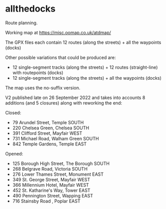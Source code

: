 # allthedocks

Route planning.

Working map at https://misc.oomap.co.uk/atdmap/

The GPX files each contain 12 routes (along the streets) + all the waypoints (docks)

Other possible variations that could be produced are:
* 12 single-segment tracks (along the streets) + 12 routes (straight-line) with routepoints (docks)
* 12 single-segment tracks (along the streets) + all the waypoints (docks)

The map uses the no-suffix version. 

V2 published late on 26 September 2022 and takes into accounts 8 additions (and 5 closures) along with reworking the end:

Closed: 
* 79	Arundel Street, Temple SOUTH
* 220	Chelsea Green, Chelsea SOUTH
* 391	Clifford Street, Mayfair WEST
* 731	Michael Road, Walham Green SOUTH
* 842	Temple Gardens, Temple EAST

Opened: 
* 125	Borough High Street, The Borough SOUTH
* 268 Belgrave Road, Victoria SOUTH
* 276 Lower Thames Street, Monument EAST
* 349	St. George Street, Mayfair WEST
* 366	Millennium Hotel, Mayfair WEST
* 452	St. Katharine's Way, Tower EAST
* 490	Pennington Street, Wapping EAST
* 716	Stainsby Road , Poplar EAST
